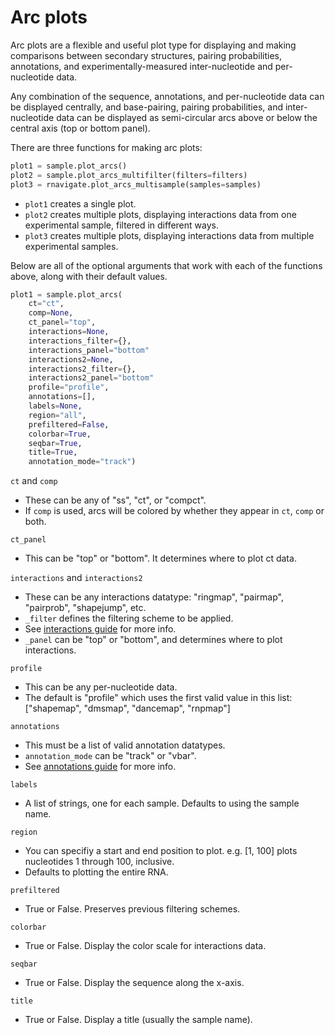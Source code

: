 Arc plots
=========

Arc plots are a flexible and useful plot type for displaying and making
comparisons between secondary structures, pairing probabilities, annotations,
and experimentally-measured inter-nucleotide and per-nucleotide data.

Any combination of the sequence, annotations, and per-nucleotide data can be
displayed centrally, and base-pairing, pairing probabilities, and 
inter-nucleotide data can be displayed as semi-circular arcs above or below the
central axis (top or bottom panel).

There are three functions for making arc plots:

```python
plot1 = sample.plot_arcs()
plot2 = sample.plot_arcs_multifilter(filters=filters)
plot3 = rnavigate.plot_arcs_multisample(samples=samples)
```

* `plot1` creates a single plot.
* `plot2` creates multiple plots, displaying interactions data from one
  experimental sample, filtered in different ways.
* `plot3` creates multiple plots, displaying interactions data from multiple
  experimental samples.

Below are all of the optional arguments that work with each of the functions
above, along with their default values.

```python
plot1 = sample.plot_arcs(
    ct="ct",
    comp=None,
    ct_panel="top",
    interactions=None,
    interactions_filter={},
    interactions_panel="bottom"
    interactions2=None,
    interactions2_filter={},
    interactions2_panel="bottom"
    profile="profile",
    annotations=[],
    labels=None,
    region="all",
    prefiltered=False,
    colorbar=True,
    seqbar=True,
    title=True,
    annotation_mode="track")
```

`ct` and `comp`

* These can be any of "ss", "ct", or "compct".
* If `comp` is used, arcs will be colored by whether they appear in
  `ct`, `comp` or both.

`ct_panel`

* This can be "top" or "bottom". It determines where to plot ct data.

`interactions` and `interactions2`

* These can be any interactions datatype: "ringmap", "pairmap", "pairprob",
  "shapejump", etc.
* `_filter` defines the filtering scheme to be applied.
* See [interactions guide](../filters.md) for more info.
* `_panel` can be "top" or "bottom", and determines where to plot
  interactions.

`profile`

* This can be any per-nucleotide data.
* The default is "profile" which uses the first valid value in this list:
  ["shapemap", "dmsmap", "dancemap", "rnpmap"]

`annotations`

* This must be a list of valid annotation datatypes.
* `annotation_mode` can be "track" or "vbar".
* See [annotations guide](../annotations.md) for more info.

`labels`

* A list of strings, one for each sample. Defaults to using the sample name.

`region`

* You can specifiy a start and end position to plot. e.g. [1, 100] plots
  nucleotides 1 through 100, inclusive.
* Defaults to plotting the entire RNA.

`prefiltered`

* True or False. Preserves previous filtering schemes.

`colorbar`

* True or False. Display the color scale for interactions data.

`seqbar`

* True or False. Display the sequence along the x-axis.

`title`

* True or False. Display a title (usually the sample name).
